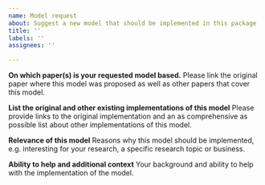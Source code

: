 ```yaml
---
name: Model request
about: Suggest a new model that should be implemented in this package
title: ''
labels: ''
assignees: ''

---
```


**On which paper(s) is your requested model based.**
Please link the original paper where this model was proposed as well as other papers that cover this model.

**List the original and other existing implementations of this model**
Please provide links to the original implementation and an as comprehensive as possible list about other implementations
of this model.

**Relevance of this model**
Reasons why this model should be implemented, e.g. interesting for your research, a specific research topic or business.

**Ability to help and additional context**
Your background and ability to help with the implementation of the model.

